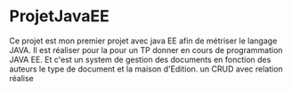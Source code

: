 # ProjetJavaEE
Ce projet est mon premier projet avec java EE afin de métriser le langage JAVA.  Il est réaliser pour la pour un TP donner en cours de programmation JAVA EE. Et c'est un system de gestion des documents en fonction des auteurs le type de document et la maison d'Edition. un CRUD avec relation réalise
